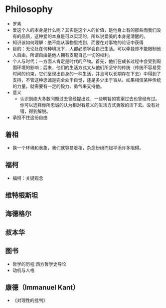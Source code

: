 # Philosophy

* 罗素
* 爱这个人的本身是什么呢？其实是这个人的价值，是他身上有的那些而我们没有的品质，这种爱的本身是可以实现的，所以说爱美的本身是清醒的。
* 知识该如何理解：绝不能从事物里找到，而要在对事物的论证中获得
* 目的：无论处在何种境况下，人都必须学会自己生活。可以牵挂却不能限制他人自由，所谓自由是他人拥有支配自己一切的权利。
* 个人与时代；一方面人肯定是时代的产物。首先，他们在成长过程中会受到周围环境的影响；后来，他们的生活方式又从他们所坚守的传统（传统不容易受时间的约束，它们呈现出自身的一种生活，并且可以长期存在下去）中得到了支持，不管这种忠诚是完全处于自觉，还是多少出于盲从。如果相信某种传统的力量，就需要有一定的毅力、勇气来支持他。
* 意义
    - 认识到绝大多数问题过去曾经提出过，一些明智的答案过去也曾经有过。你可以选择你所忠诚的认为相对有意义的生活方式勇敢的活下去。没有对错，得到解脱。
* 承担不住这份自由

## 着相

* 换一个环境和表象，我们就容易着相，杂念纷纷而起平添许多阻碍。

## 福柯

* 福柯：关键观念

## 维特根斯坦

## 海德格尔

## 叔本华

## 图书

* 哲学的历程:西方哲学史导论
* 动机与人格

## 康德（Immanuel Kant）

* 《对理性的批判》
